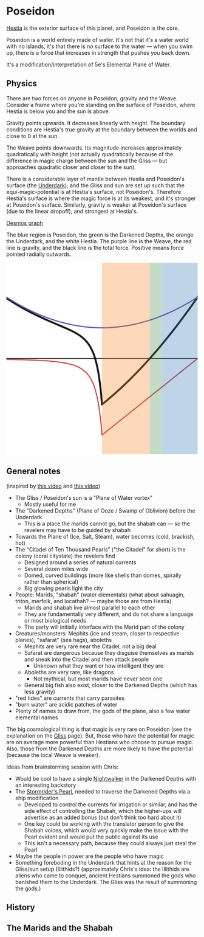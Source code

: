 # Poseidon

[Hestia](./Hestia.md) is the exterior surface of this planet, and Poseidon is the core.

Poseidon is a world entirely made of water. It's not that it's a water world with no islands, it's that there is no surface to the water — when you swim up, there is a force that increases in strength that pushes you back down.

It's a modification/interpretation of 5e's Elemental Plane of Water.

## Physics

There are two forces on anyone in Poseidon, gravity and the Weave. Consider a frame where you're standing on the surface of Poseidon, where Hestia is below you and the sun is above.

Gravity points upwards. It decreases linearly with height. The boundary conditions are Hestia's true gravity at the boundary between the worlds and close to 0 at the sun.

The Weave points downwards. Its magnitude increases approximately quadratically with height (not actually quadratically because of the difference in magic charge between the sun and the Gliss — but approaches quadratic closer and closer to the sun).

There is a considerable layer of mantle between Hestia and Poseidon's surface (the [Underdark](./Underdark.md)), and the Gliss and sun are set up such that the equi-magic-potential is at Hestia's surface, not Poseidon's. Therefore Hestia's surface is where the magic force is at its weakest, and it's stronger at Poseidon's surface. Similarly, gravity is weaker at Poseidon's surface (due to the linear dropoff), and strongest at Hestia's.

[Desmos graph](https://www.desmos.com/calculator/po5ucvvqh4)

The blue region is Poseidon, the green is the Darkened Depths, the orange the Underdark, and the white Hestia. The purple line is the Weave, the red line is gravity, and the black line is the total force. Positive means force pointed radially outwards.

![Desmos graph](./desmos-graph.png)

## General notes

(inspired by [this video](https://youtu.be/ksAu3OHMZzo) and [this video](https://youtu.be/5U-PYEMReI0))

- The Gliss / Poseidon's sun is a "Plane of Water vortex"
  - Mostly useful for me
- The "Darkened Depths" (Plane of Ooze / Swamp of Oblivion) before the Underdark
  - This is a place the marids cannot go, but the shabah can — so the revelers may have to be guided by shabah
- Towards the Plane of (Ice, Salt, Steam), water becomes (cold, brackish, hot)
- The "Citadel of Ten Thousand Pearls" ("the Citadel" for short) is the colony (coral citystate) the revelers find
  - Designed around a series of natural currents
  - Several dozen miles wide
  - Domed, curved buildings (more like shells than domes, spirally rather than spherical)
  - Big glowing pearls light the city
- People: Marids, "shabah" (water elementals) (what about sahuagin, triton, merfolk, and locathah? — maybe those are from Hestia)
  - Marids and shabah live almost parallel to each other
  - They are fundamentally very different, and do not share a language or most biological needs
  - The party will initially interface with the Marid part of the colony
- Creatures/monsters: Mephits (ice and steam, closer to respective planes), "safarat" (sea hags), aboleths
  - Mephits are very rare near the Citadel, not a big deal
  - Safarat are dangerous because they disguise themselves as marids and sneak into the Citadel and then attack people
    - Unknown what they want or how intelligent they are
  - Aboleths are very rare, like dragons
    - Not mythical, but most marids have never seen one
  - General big fish also exist, closer to the Darkened Depths (which has less gravity)
- "red tides" are currents that carry parasites
- "burn water" are acidic patches of water
- Plenty of names to draw from, the gods of the plane, also a few water elemental names

The big cosmological thing is that magic is very rare on Poseidon (see the explanation on the [Gliss](./Gliss.md) page). But, those who have the potential for magic are on average more powerful than Hestians who choose to pursue magic. Also, those from the Darkened Depths are more likely to have the potential (because the local Weave is weaker).

Ideas from brainstorming session with Chris:

- Would be cool to have a single [Nightwalker](https://forgottenrealms.fandom.com/wiki/Nightwalker) in the Darkened Depths with an interesting backstory
- The [Stormrider's Pearl](https://forgottenrealms.fandom.com/wiki/Storm_rider%27s_pearl), needed to traverse the Darkened Depths via a ship modification
  - Developed to control the currents for irrigation or similar, and has the side effect of controlling the Shabah, which the higher-ups will advertise as an added bonus (but don't think too hard about it)
  - One key could be working with the translator person to give the Shabah voices, which would very quickly make the issue with the Pearl evident and would put the public against its use
  - This isn't a necessary path, because they could always just steal the Pearl
- Maybe the people in power are the people who have magic
- Something foreboding in the Underdark that hints at the reason for the Gliss/sun setup (Illithids?) (approximately Chris's idea: the Illithids are aliens who came to conquer, ancient Hestians summoned the gods who banished them to the Underdark. The Gliss was the result of summoning the gods.)

## History

## The Marids and the Shabah
